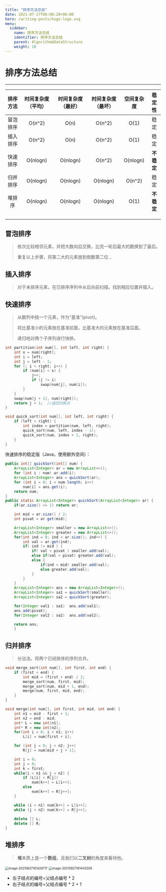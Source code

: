 ```yaml
---
title: "排序方法总结"
date: 2021-07-27T06:00:20+06:00
hero: /writing-posts/hugo-logo.svg
menu:
  sidebar:
    name: 排序方法总结
    identifier: 排序方法总结
    parent: Algorithm&DataStructure
    weight: 10
---
```


# 排序方法总结

---

| 排序方法 | 时间复杂度（平均） | 时间复杂度（最好） | 时间复杂度（最坏） | 空间复杂度 |   稳定性   |
| :------: | :----------------: | :----------------: | :----------------: | :--------: | :--------: |
| 冒泡排序 |       O(n^2)       |        O(n)        |       O(n^2)       |    O(1)    |    稳定    |
| 插入排序 |       O(n^2)       |        O(n)        |       O(n^2)       |    O(1)    |    稳定    |
| 快速排序 |      O(nlogn)      |      O(nlogn)      |       O(n^2)       |  O(nlogn)  | **不稳定** |
| 归并排序 |      O(nlogn)      |      O(nlogn)      |      O(nlogn)      |   O(n^2)   |    稳定    |
|  堆排序  |      O(nlogn)      |      O(nlogn)      |      O(nlogn)      |    O(1)    | **不稳定** |
|          |                    |                    |                    |            |            |
|          |                    |                    |                    |            |            |
|          |                    |                    |                    |            |            |

## 冒泡排序

> 依次比较相邻元素，并把大数向后交换，比完一轮后最大的数换到了最后。
>
> 重复以上步骤，将第二大的元素放到倒数第二位...



## 插入排序

> 对于未排序元素，在已排序序列中从后向前扫描，找到相应位置并插入。



## 快速排序

> 从数列中挑一个元素，作为“基准”(pivot)。
>
> 将比基准小的元素放在基准前面，比基准大的元素放在基准后面。
>
> 递归地对两个子序列进行快排。

```c++
int partition(int num[], int left, int right) {
    int x = num[right];
    int i = left;
    int j = left - 1;
    for (; i < right; i++) {
        if (num[i] < x) {
            j++;
            if (j != i)
                swap(num[j], num[i]);
        }
    }
    swap(num[j + 1], num[right]);
    return j + 1;  //返回分割点
}

void quick_sort(int num[], int left, int right) {
    if (left < right) {
        int index = partition(num, left, right);
        quick_sort(num, left, index - 1);
        quick_sort(num, index + 1, right);
    }
}
```

快速排序的稳定版（Java，使用额外空间）：

```java
public int[] quickSort(int[] num) {
    ArrayList<Integer> ar = new ArrayList<>();
    for (int i : num) ar.add(i);
    ArrayList<Integer> ans = quickSort(ar);
    for (int i = 0; i < num.length; i++)
        num[i] = ans.get(i);
    return num;
}
public static ArrayList<Integer> quickSort(ArrayList<Integer> ar) {
    if(ar.size() <= 1) return ar;

    int mid = ar.size() / 2;
    int pivat = ar.get(mid);

    ArrayList<Integer> smaller = new ArrayList<>();
    ArrayList<Integer> greater = new ArrayList<>();
    for(int ind = 0; ind < ar.size(); ind++) {
        int val = ar.get(ind);
        if( ind != mid ) {
            if( val < pivat ) smaller.add(val);
            else if(val > pivat) greater.add(val);
            else {                   
                if(ind < mid) smaller.add(val);
                else greater.add(val);
            }
        }
    }
    ArrayList<Integer> ans = new ArrayList<Integer>();              
    ArrayList<Integer> sa1 = quickSort(smaller);
    ArrayList<Integer> sa2 = quickSort(greater);

    for(Integer val1 : sa1)  ans.add(val1);  
    ans.add(pivat);
    for(Integer val2 : sa2)  ans.add(val2);

    return ans;        
    }
```



## 归并排序

> 分治法。将两个已经排序的序列合并。

```c++
void merge_sort(int num[], int first, int end) {
    if (first < end) {
        int mid = (first + end) / 2;
        merge_sort(num, first, mid);
        merge_sort(num, mid + 1, end);
        merge(num, first, mid, end);
    }
}

void merge(int num[], int first, int mid, int end) {
    int n1 = mid - first + 1;
    int n2 = end - mid;
    int* L = new int[n1];
    int* R = new int[n2];
    for(int i = 0; i < n1; i++)
        L[i] = num[first + i];

    for (int j = 0; j < n2; j++)
        R[j] = num[mid + j + 1];

    int i = 0;
    int j = 0;
    int k = first;
    while(i < n1 && j < n2) {
        if (L[i] < R[j])
            num[k++] = L[i++];
        else
            num[k++] = R[j++];
    }

    while (i < n1) num[k++] = L[i++];
    while (j < n2) num[k++] = R[j++];
    
    delete [] L;
    delete [] R;
}
```

## 堆排序

> **堆**本质上是一个**数组**，且我们以**二叉树**的角度来看待他。

<img src=" /Algorithm&DataStructure/image-20210827161426717.png" alt="image-20210827161426717" style="zoom:70%;" />

<img src="../../../static/Algorithm&DataStructure/image-20210827161442509.png" alt="image-20210827161442509" style="zoom:70%;" />

* 左子结点的编号=父结点编号 * 2 
* 右子结点的编号=父结点编号 * 2 + 1

